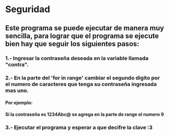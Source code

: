 # Seguridad
## Este programa se puede ejecutar de manera muy sencilla, para lograr que el programa se ejecute bien hay que seguir los siguientes pasos:
### 1.- Ingresar la contraseña deseada en la variable llamada "contra".
### 2.- En la parte del 'for in range' cambiar el segundo digito por el numero de caracteres que tenga su contraseña ingresada mas uno.
#### Por ejemplo:
#### Si la contraseña es 1234Abc@ se agrega en la parte de range el numero 9
### 3.- Ejecutar el programa y esperar a que decifre la clave :3 

